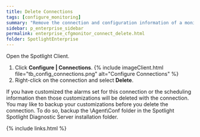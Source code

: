 ```yaml
---
title: Delete Connections
tags: [configure_monitoring]
summary: "Remove the connection and configuration information of a monitored connection from Spotlight. Spotlight will stop monitoring this connection."
sidebar: p_enterprise_sidebar
permalink: enterprise_cfgmonitor_connect_delete.html
folder: SpotlightEnterprise
---
```




Open the Spotlight Client.

1. Click **Configure \| Connections**.
   {% include imageClient.html file="tb_config_connections.png" alt="Configure Connections" %}
2. Right-click on the connection and select **Delete**.

If you have customized the alarms set for this connection or the scheduling information then those customizations will be deleted with the connection. You may like to backup your customizations before you delete the connection. To do so, backup the \Agent\Conf folder in the Spotlight Spotlight Diagnostic Server installation folder.

{% include links.html %}
